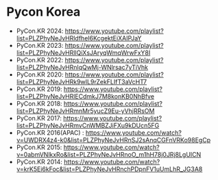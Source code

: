 # Pycon Korea

- PyCon.KR 2024: https://www.youtube.com/playlist?list=PLZPhyNeJvHRldfheI6KcgektEiXAIPJaY
- PyCon.KR 2023: https://www.youtube.com/playlist?list=PLZPhyNeJvHRllQiXsJAryqWmqWrwFxY8I
- PyCon.KR 2022: https://www.youtube.com/playlist?list=PLZPhyNeJvHRnlqQwMj-WNlrsac7yTiVhk
- PyCon.KR 2020: https://www.youtube.com/playlist?list=PLZPhyNeJvHRk9wIL9rZekFLIfT3aVcHT7
- PyCon.KR 2019: https://www.youtube.com/playlist?list=PLZPhyNeJvHRlECdmkJ7M8konKB0NhBfve
- PyCon.KR 2018: https://www.youtube.com/playlist?list=PLZPhyNeJvHRmnMr5yucZ9Eu-yVhjRRsOM
- PyCon.KR 2017: https://www.youtube.com/playlist?list=PLZPhyNeJvHRmvCnWMBZJiFXu9kDUcn5FG
- PyCon.KR 2016(APAC) : https://www.youtube.com/watch?v=UWDRX4z4-k0&list=PLZPhyNeJvHRnSJ2sAnqCGFnVRKo98EgCp
- PyCon.KR 2015: https://www.youtube.com/watch?v=0abmVNlkxRo&list=PLZPhyNeJvHRnoO_m1hH78j0JRj8LgUICN
- PyCon.KR 2014: https://www.youtube.com/watch?v=krK5Ei6kFoc&list=PLZPhyNeJvHRnchPDpnFV1uUmLhR_JG3A8
